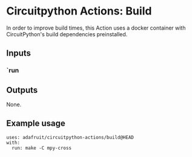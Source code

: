 # Circuitpython Actions: Build

In order to improve build times, this Action uses a docker container
with CircuitPython's build dependencies preinstalled.

## Inputs

### `run

## Outputs

None.

## Example usage

```
uses: adafruit/circuitpython-actions/build@HEAD
with:
  run: make -C mpy-cross
```
